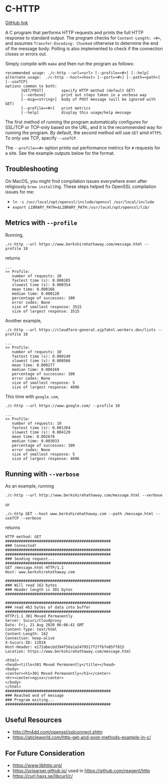 # C-HTTP
[GitHub link](https://github.com/ajpfahnl/C-HTTP)

A C program that performs HTTP requests and prints the full HTTP response to standard output. The program checks for `Content-Length: <#>`, and assumes `Transfer-Encoding: Chunked` otherwise to determine the end of the message body. Polling is also implemented to check if the connection closes or errors out.

Simply compile with `make` and then run the program as follows:
```
recommended usage: ./c-http --url=<url> [--profile=<#>] [--help]
alternate usage:  ./c-http --host=<host> [--port=<#>] [--path=<path>] [--useTCP]
options common to both:
       [GET/POST]        specify HTTP method (default GET)
       [--verbose]       print out steps taken in a verbose way
       [--msg=<string>]  body of POST message (will be ignored with GET)
       [--profile=<#>]   print metrics
       [--help]          display this usage/help message
```

The first method of running the program automatically configures for SSL/TCP or TCP-only based on the URL, and it is the recommended way for running the program. By default, the second method will use `GET` amd `HTTPS`. To only use TCP, specify `--useTCP`.

The `--profile=<#>` option prints out performance metrics for `#` requests for a site. See the example outputs below for the format.

## Troubleshooting

On MacOS, you might find compilation issues everywhere even after religiously `brew install`ing. These steps helped fix OpenSSL compilation issues for me:
* `ln -s /usr/local/opt/openssl/include/openssl /usr/local/include`
* `export LIBRARY_PATH=$LIBRARY_PATH:/usr/local/opt/openssl/lib/`

## Metrics with `--profile`
Running,
```
./c-http --url https://www.berkshirehathaway.com/message.html --profile 10
```
returns
```
...
>> Profile:
   number of requests: 10
   fastest time (s): 0.000105
   slowest time (s): 0.000354
   mean time: 0.000166
   median time: 0.000128
   percentage of successes: 100
   error codes: None
   size of smallest response: 3515
   size of largest response: 3515
```
Another example,
```
./c-http --url https://cloudfare-general.ajpfahnl.workers.dev/lists --profile 10
```
```
...
>> Profile:
   number of requests: 10
   fastest time (s): 0.000140
   slowest time (s): 0.000566
   mean time: 0.000277
   median time: 0.000169
   percentage of successes: 100
   error codes: None
   size of smallest response: 5
   size of largest response: 4096
```
This time with `google.com`,
```
./c-http --url https://www.google.com/ --profile 10   
```
```
...
>> Profile:
   number of requests: 10
   fastest time (s): 0.001364
   slowest time (s): 0.004120
   mean time: 0.002678
   median time: 0.003033
   percentage of successes: 100
   error codes: None
   size of smallest response: 5
   size of largest response: 4096
```

## Running with `--verbose`
As an example, running
```
./c-http --url http://www.berkshirehathaway.com/message.html --verbose
```
or
```
./c-http GET --host www.berkshirehathaway.com --path /message.html --useTCP --verbose
```
returns
```
HTTP method: GET
###############################################
### Connected!
###############################################
###############################################
### Sending request...
###############################################
GET /message.html HTTP/1.1
Host: www.berkshirehathaway.com

###############################################
### Will read 162 bytes
### Header length is 301 bytes
###############################################

###############################################
### read 463 bytes of data into buffer
###############################################
HTTP/1.1 301 Moved Permanently
Server: Sucuri/Cloudproxy
Date: Fri, 21 Aug 2020 06:06:41 GMT
Content-Type: text/html
Content-Length: 162
Connection: keep-alive
X-Sucuri-ID: 12018
Host-Header: e172abecbd394f56a1a2479517f27fbfe05ff815
Location: https://www.berkshirehathaway.com/message.html

<html>
<head><title>301 Moved Permanently</title></head>
<body>
<center><h1>301 Moved Permanently</h1></center>
<hr><center>nginx</center>
</body>
</html>
###############################################
### Reached end of message
### Program exiting...
###############################################
```

## Useful Resources

* http://fm4dd.com/openssl/sslconnect.shtm
* https://aticleworld.com/http-get-and-post-methods-example-in-c/

## For Future Consideration

* https://www.libhttp.org/
* https://uriparser.github.io/ used in https://github.com/reagent/http
* https://curl.haxx.se/libcurl/c/